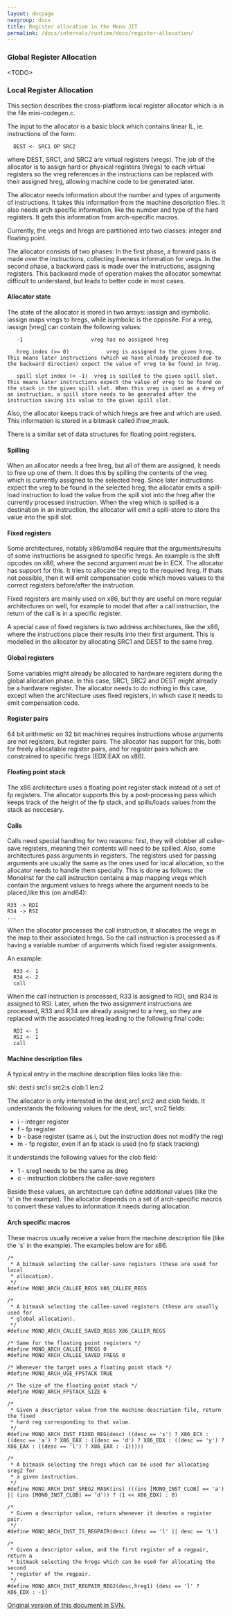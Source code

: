 ```yaml
---
layout: docpage
navgroup: docs
title: Register allocation in the Mono JIT
permalink: /docs/internals/runtime/docs/register-allocation/
---
```


### Global Register Allocation

\<TODO\>

### Local Register Allocation

This section describes the cross-platform local register allocator which is in the file mini-codegen.c.

The input to the allocator is a basic block which contains linear IL, ie. instructions of the form:

      DEST <- SRC1 OP SRC2

where DEST, SRC1, and SRC2 are virtual registers (vregs). The job of the allocator is to assign hard or physical registers (hregs) to each virtual registers so the vreg references in the instructions can be replaced with their assigned hreg, allowing machine code to be generated later.

The allocator needs information about the number and types of arguments of instructions. It takes this information from the machine description files. It also needs arch specific information, like the number and type of the hard registers. It gets this information from arch-specific macros.

Currently, the vregs and hregs are partitioned into two classes: integer and floating point.

The allocator consists of two phases: In the first phase, a forward pass is made over the instructions, collecting liveness information for vregs. In the second phase, a backward pass is made over the instructions, assigning registers. This backward mode of operation makes the allocator somewhat difficult to understand, but leads to better code in most cases.

#### Allocator state

The state of the allocator is stored in two arrays: iassign and isymbolic. iassign maps vregs to hregs, while isymbolic is the opposite. For a vreg, iassign [vreg] can contain the following values:

       -1                      vreg has no assigned hreg

       hreg index (>= 0)            vreg is assigned to the given hreg. This means later instructions (which we have already processed due to the backward direction) expect the value of vreg to be found in hreg.

       spill slot index (< -1)  vreg is spilled to the given spill slot. This means later instructions expect the value of vreg to be found on the stack in the given spill slot. When this vreg is used as a dreg of an instruction, a spill store needs to be generated after the instruction saving its value to the given spill slot.

Also, the allocator keeps track of which hregs are free and which are used. This information is stored in a bitmask called ifree\_mask.

There is a similar set of data structures for floating point registers.

#### Spilling

When an allocator needs a free hreg, but all of them are assigned, it needs to free up one of them. It does this by spilling the contents of the vreg which is currently assigned to the selected hreg. Since later instructions expect the vreg to be found in the selected hreg, the allocator emits a spill-load instruction to load the value from the spill slot into the hreg after the currently processed instruction. When the vreg which is spilled is a destination in an instruction, the allocator will emit a spill-store to store the value into the spill slot.

#### Fixed registers

Some architectures, notably x86/amd64 require that the arguments/results of some instructions be assigned to specific hregs. An example is the shift opcodes on x86, where the second argument must be in ECX. The allocator has support for this. It tries to allocate the vreg to the required hreg. If thats not possible, then it will emit compensation code which moves values to the correct registers before/after the instruction.

Fixed registers are mainly used on x86, but they are useful on more regular architectures on well, for example to model that after a call instruction, the return of the call is in a specific register.

A special case of fixed registers is two address architectures, like the x86, where the instructions place their results into their first argument. This is modelled in the allocator by allocating SRC1 and DEST to the same hreg.

#### Global registers

Some variables might already be allocated to hardware registers during the global allocation phase. In this case, SRC1, SRC2 and DEST might already be a hardware register. The allocator needs to do nothing in this case, except when the architecture uses fixed registers, in which case it needs to emit compensation code.

#### Register pairs

64 bit arithmetic on 32 bit machines requires instructions whose arguments are not registers, but register pairs. The allocator has support for this, both for freely allocatable register pairs, and for register pairs which are constrained to specific hregs (EDX:EAX on x86).

#### Floating point stack

The x86 architecture uses a floating point register stack instead of a set of fp registers. The allocator supports this by a post-processing pass which keeps track of the height of the fp stack, and spills/loads values from the stack as neccesary.

#### Calls

Calls need special handling for two reasons: first, they will clobber all caller-save registers, meaning their contents will need to be spilled. Also, some architectures pass arguments in registers. The registers used for passing arguments are usually the same as the ones used for local allocation, so the allocator needs to handle them specially. This is done as follows: the MonoInst for the call instruction contains a map mapping vregs which contain the argument values to hregs where the argument needs to be placed,like this (on amd64):

    R33 -> RDI
    R34 -> RSI
    ...

When the allocator processes the call instruction, it allocates the vregs in the map to their associated hregs. So the call instruction is processed as if having a variable number of arguments which fixed register assignments.

An example:

      R33 <- 1
      R34 <- 2
      call 

When the call instruction is processed, R33 is assigned to RDI, and R34 is assigned to RSI. Later, when the two assignment instructions are processed, R33 and R34 are already assigned to a hreg, so they are replaced with the associated hreg leading to the following final code:

      RDI <- 1
      RSI <- 1
      call

#### Machine description files

A typical entry in the machine description files looks like this:

shl: dest:i src1:i src2:s clob:1 len:2

The allocator is only interested in the dest,src1,src2 and clob fields. It understands the following values for the dest, src1, src2 fields:

-   i - integer register
-   f - fp register
-   b - base register (same as i, but the instruction does not modify the reg)
-   m - fp register, even if an fp stack is used (no fp stack tracking)

It understands the following values for the clob field:

-   1 - sreg1 needs to be the same as dreg
-   c - instruction clobbers the caller-save registers

Beside these values, an architecture can define additional values (like the 's' in the example). The allocator depends on a set of arch-specific macros to convert these values to information it needs during allocation.

#### Arch specific macros

These macros usually receive a value from the machine description file (like the 's' in the example). The examples below are for x86.

    /* 
     * A bitmask selecting the caller-save registers (these are used for local 
     * allocation).
     */
    #define MONO_ARCH_CALLEE_REGS X86_CALLEE_REGS

    /*
     * A bitmask selecting the callee-saved registers (these are usually used for
     * global allocation).
     */
    #define MONO_ARCH_CALLEE_SAVED_REGS X86_CALLER_REGS

    /* Same for the floating point registers */
    #define MONO_ARCH_CALLEE_FREGS 0
    #define MONO_ARCH_CALLEE_SAVED_FREGS 0

    /* Whenever the target uses a floating point stack */
    #define MONO_ARCH_USE_FPSTACK TRUE

    /* The size of the floating point stack */
    #define MONO_ARCH_FPSTACK_SIZE 6

    /*
     * Given a descriptor value from the machine description file, return the fixed
     * hard reg corresponding to that value.
     */
    #define MONO_ARCH_INST_FIXED_REG(desc) ((desc == 's') ? X86_ECX : ((desc == 'a') ? X86_EAX : ((desc == 'd') ? X86_EDX : ((desc == 'y') ? X86_EAX : ((desc == 'l') ? X86_EAX : -1)))))

    /*
     * A bitmask selecting the hregs which can be used for allocating sreg2 for
     * a given instruction.
     */
    #define MONO_ARCH_INST_SREG2_MASK(ins) (((ins [MONO_INST_CLOB] == 'a') || (ins [MONO_INST_CLOB] == 'd')) ? (1 << X86_EDX) : 0)

    /*
     * Given a descriptor value, return whenever it denotes a register pair.
     */
    #define MONO_ARCH_INST_IS_REGPAIR(desc) (desc == 'l' || desc == 'L')

    /*
     * Given a descriptor value, and the first register of a regpair, return a 
     * bitmask selecting the hregs which can be used for allocating the second
     * register of the regpair.
     */
    #define MONO_ARCH_INST_REGPAIR_REG2(desc,hreg1) (desc == 'l' ? X86_EDX : -1)

[Original version of this document in SVN.](http://anonsvn.mono-project.com/viewvc/trunk/mono/docs/jit-regalloc?revision=52658&view=markup)

